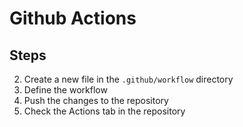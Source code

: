# Github Actions 

## Steps
2. Create a new file in the `.github/workflow` directory
3. Define the workflow
4. Push the changes to the repository
5. Check the Actions tab in the repository
